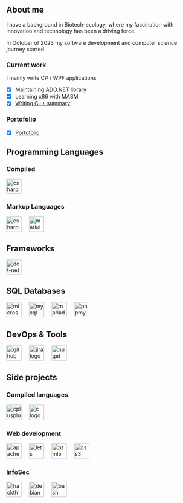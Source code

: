 ## About me
I have a background in Biotech-ecology, where my fascination with innovation and technology has been a driving force.

In October of 2023 my software development and computer science journey started.

### Current work
I mainly write C# / WPF applications
- [x] [Maintaining ADO.NET library](https://github.com/ag-86/DataVista)
- [x] Learning x86 with MASM
- [X] [Writing C++ summary](https://github.com/agC86/StudyCpp) 

### Portofolio
- [x] [Portofolio](https://github.com/ag-86/Portofolio)
    
## Programming Languages
### Compiled
<div align="left">
  <img src="https://img.shields.io/badge/C Sharp-239120?logo=csharp&logoColor=white&style=for-the-badge" height="40" alt="csharp logo"  />
</div>

### Markup Languages
<div align="left">
    <img src="https://img.shields.io/badge/XAML-0C54C2.svg?style=for-the-badge&logo=XAML&logoColor=white" height="40" alt="csharp logo"  />
    <img width="12" />
    <img src="https://img.shields.io/badge/Markdown-000000?logo=markdown&logoColor=white&style=for-the-badge" height="40" alt="markdown logo"  />
</div>

## Frameworks
<div align="left">
  <img src="https://img.shields.io/badge/.NET-512BD4?logo=dotnet&logoColor=white&style=for-the-badge" height="40" alt="dot-net logo"  />
</div>

## SQL Databases
<div align="left">
  <img src="https://img.shields.io/badge/Microsoft SQL Server-CC2927?logo=microsoftsqlserver&logoColor=white&style=for-the-badge" height="40" alt="microsoftsqlserver logo"  />
  <img width="12" />
  <img src="https://img.shields.io/badge/MySQL-4479A1?logo=mysql&logoColor=white&style=for-the-badge" height="40" alt="mysql logo"  />
  <img width="12" />
  <img src="https://img.shields.io/badge/MariaDB-003545.svg?style=for-the-badge&logo=MariaDB&logoColor=white" height="40" alt="mariadb logo"  />
  <img width="12" />
  <img src="https://img.shields.io/badge/phpMyAdmin-6C78AF.svg?style=for-the-badge&logo=phpMyAdmin&logoColor=white" height="40" alt="phpmyadmin logo"  />
</div>

## DevOps & Tools
<div align="left">
  <img src="https://img.shields.io/badge/GitHub-181717?logo=github&logoColor=white&style=for-the-badge" height="40" alt="github logo"  />
  <img width="12" />
  <img src="https://img.shields.io/badge/Jira-0052CC?logo=jira&logoColor=white&style=for-the-badge" height="40" alt="jira logo"  />
  <img width="12" />
  <img src="https://img.shields.io/badge/NuGet-004880?logo=nuget&logoColor=white&style=for-the-badge" height="40" alt="nuget logo"  />
</div>

## Side projects
### Compiled languages
<div align="left">
  <img src="https://img.shields.io/badge/C++-00599C?logo=cplusplus&logoColor=white&style=for-the-badge" height="40" alt="cplusplus logo"  />
  <img width="12" />
  <img src="https://img.shields.io/badge/C-A8B9CC?logo=c&logoColor=black&style=for-the-badge" height="40" alt="c logo"  />
  <img width="12" />
</div>

### Web development
<div align="left">
    <img src="https://img.shields.io/badge/Apache-D22128?logo=apache&logoColor=white&style=for-the-badge" height="40" alt="apache logo"  />
    <img width="12" />
    <img src="https://img.shields.io/badge/Let's%20Encrypt-003A70.svg?style=for-the-badge&logo=Let's-Encrypt&logoColor=white" height="40" alt="lets encrypt logo"  />
    <img width="12" />
    <img src="https://img.shields.io/badge/HTML5-E34F26?logo=html5&logoColor=white&style=for-the-badge" height="40" alt="html5 logo"  />
    <img width="12" />
    <img src="https://img.shields.io/badge/CSS3-1572B6?logo=css3&logoColor=white&style=for-the-badge" height="40" alt="css3 logo"  />
</div>

### InfoSec
<div align="left">
  <img src="https://img.shields.io/badge/Hack%20The%20Box-9FEF00.svg?style=for-the-badge&logo=Hack-The-Box&logoColor=black" height="40" alt="hackthebox logo"/>
  <img width ="12"/>
  <img src="https://img.shields.io/badge/Debian-A81D33.svg?style=for-the-badge&logo=Debian&logoColor=white" height="40" alt="debian logo"/>
  <img width ="12"/>
  <img src="https://img.shields.io/badge/GNU%20Bash-4EAA25.svg?style=for-the-badge&logo=GNU-Bash&logoColor=white" height="40" alt="bash logo"  />
</div>
